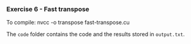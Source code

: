 ### Exercise 6 - Fast transpose
To compile: nvcc -o transpose fast-transpose.cu

The `code` folder contains the code and the results stored in `output.txt`.